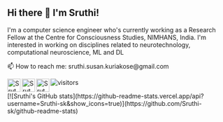 <h2> Hi there 👋 I'm Sruthi! </h2>

<p> I'm a computer science engineer who's currently working as a Research Fellow at the Centre for Consciousness Studies, NIMHANS, India. I'm interested in working on disciplines related to neurotechnology, computational neuroscience, ML and DL </p>
<p> 📫 How to reach me: sruthi.susan.kuriakose@gmail.com </p>
<p>
<a href="https://www.linkedin.com/in/sruthikuriakose/">
  <img align="left" alt="Sruthi Kuriakose | LinkedIn " width="30px" src="https://raw.githubusercontent.com/peterthehan/peterthehan/master/assets/linkedin.svg" />
</a>
<a href="https://twitter.com/Sruthi_s_k">
  <img align="left" alt="Sruthi Kuriakose | Twitter" width="30px" src="https://raw.githubusercontent.com/peterthehan/peterthehan/master/assets/twitter.svg" />
</a>
<a href="https://www.researchgate.net/profile/Sruthi-Kuriakose-3">
  <img align="left" alt="Sruthi's Research" width="30px" src="https://upload.wikimedia.org/wikipedia/commons/5/5e/ResearchGate_icon_SVG.svg" />
</a>

![visitors](https://visitor-badge.glitch.me/badge?page_id=https://github.com/Sruthi-sk/&left_color=green&right_color=red)
</p>

<p>
[![Sruthi's GitHub stats](https://github-readme-stats.vercel.app/api?username=Sruthi-sk&show_icons=true)](https://github.com/Sruthi-sk/github-readme-stats)
</p>



<!--
**Sruthi-sk/Sruthi-sk** is a ✨ _special_ ✨ repository because its `README.md` (this file) appears on your GitHub profile.

Here are some ideas to get you started:

- 🔭 I’m currently working on ...
- 🌱 I’m currently learning ...
- 👯 I’m looking to collaborate on ...
- 🤔 I’m looking for help with ...
- 💬 Ask me about ...
- 📫 How to reach me: ...
- 😄 Pronouns: ...
- ⚡ Fun fact: ...
-->
